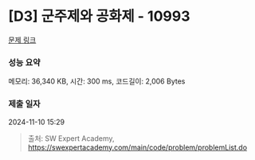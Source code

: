 # [D3] 군주제와 공화제 - 10993 

[문제 링크](https://swexpertacademy.com/main/code/problem/problemDetail.do?contestProbId=AXXfloFa29EDFAST) 

### 성능 요약

메모리: 36,340 KB, 시간: 300 ms, 코드길이: 2,006 Bytes

### 제출 일자

2024-11-10 15:29



> 출처: SW Expert Academy, https://swexpertacademy.com/main/code/problem/problemList.do